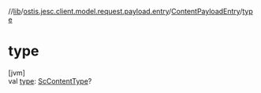 //[lib](../../../index.md)/[ostis.jesc.client.model.request.payload.entry](../index.md)/[ContentPayloadEntry](index.md)/[type](type.md)

# type

[jvm]\
val [type](type.md): [ScContentType](../-sc-content-type/index.md)?
